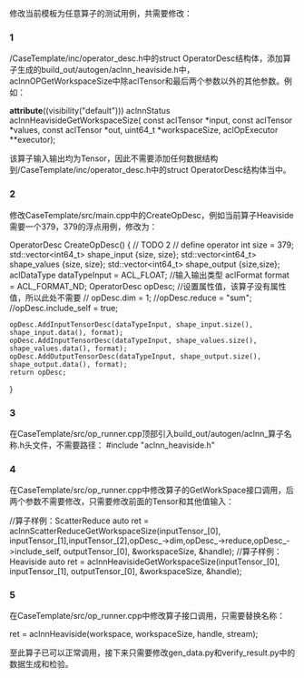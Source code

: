 修改当前模板为任意算子的测试用例，共需要修改：
### 1
/CaseTemplate/inc/operator_desc.h中的struct OperatorDesc结构体，添加算子生成的build_out/autogen/aclnn_heaviside.h中，aclnnOPGetWorkspaceSize中除aclTensor和最后两个参数以外的其他参数。例如：

__attribute__((visibility("default")))
aclnnStatus aclnnHeavisideGetWorkspaceSize(
    const aclTensor *input,
    const aclTensor *values,
    const aclTensor *out,
    uint64_t *workspaceSize,
    aclOpExecutor **executor);

该算子输入输出均为Tensor，因此不需要添加任何数据结构到/CaseTemplate/inc/operator_desc.h中的struct OperatorDesc结构体当中。

### 2 
修改CaseTemplate/src/main.cpp中的CreateOpDesc，例如当前算子Heaviside需要一个379，379的浮点用例，修改为：

OperatorDesc CreateOpDesc()
{
    // TODO 2
    // define operator
    int size = 379;
    std::vector<int64_t> shape_input {size, size};
    std::vector<int64_t> shape_values {size, size};
    std::vector<int64_t> shape_output {size,size};
    aclDataType dataTypeInput = ACL_FLOAT;  //输入输出类型
    aclFormat format = ACL_FORMAT_ND;
    OperatorDesc opDesc;
    //设置属性值，该算子没有属性值，所以此处不需要
    // opDesc.dim = 1;
    //opDesc.reduce = "sum";
    //opDesc.include_self = true; 

    opDesc.AddInputTensorDesc(dataTypeInput, shape_input.size(), shape_input.data(), format);
    opDesc.AddInputTensorDesc(dataTypeInput, shape_values.size(), shape_values.data(), format);
    opDesc.AddOutputTensorDesc(dataTypeInput, shape_output.size(), shape_output.data(), format);
    return opDesc;
}

### 3
在CaseTemplate/src/op_runner.cpp顶部引入build_out/autogen/aclnn_算子名称.h头文件，不需要路径：
#include "aclnn_heaviside.h"

### 4
在CaseTemplate/src/op_runner.cpp中修改算子的GetWorkSpace接口调用，后两个参数不需要修改，只需要修改前面的Tensor和其他值输入：

//算子样例：ScatterReduce
auto ret = aclnnScatterReduceGetWorkspaceSize(inputTensor_[0], inputTensor_[1],inputTensor_[2],opDesc_->dim,opDesc_->reduce,opDesc_->include_self, outputTensor_[0], &workspaceSize, &handle);
//算子样例：Heaviside
auto ret = aclnnHeavisideGetWorkspaceSize(inputTensor_[0], inputTensor_[1], outputTensor_[0], &workspaceSize, &handle);

### 5 
在CaseTemplate/src/op_runner.cpp中修改算子接口调用，只需要替换名称：

ret = aclnnHeaviside(workspace, workspaceSize, handle, stream);

至此算子已可以正常调用，接下来只需要修改gen_data.py和verify_result.py中的数据生成和检验。